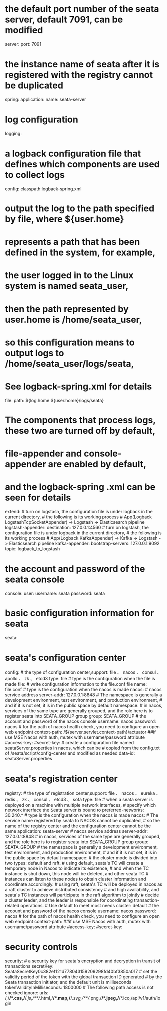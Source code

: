 #  the default port number of the seata server, default 7091, can be modified
server:
  port: 7091

#  the instance name of seata after it is registered with the registry cannot be duplicated
spring:
  application:
    name: seata-server

#  log configuration
logging:
  #  a logback configuration file that defines which components are used to collect logs
  config: classpath:logback-spring.xml
  #  output the log to the path specified by file, where ${user.home}
  #  represents a path that has been defined in the system, for example,
  #  the user logged in to the Linux system is named seata_user,
  #  then the path represented by user.home is /home/seata_user,
  #  so this configuration means to output logs to /home/seata_user/logs/seata,
  #  See logback-spring.xml for details
  file:
    path: ${log.home:${user.home}/logs/seata}
  #  The components that process logs, these two are turned off by default,
  #  file-appender and console-appender are enabled by default,
  #  and the logback-spring .xml can be seen for details
  extend:
    #  turn on logstash, the configuration file is under logback in the current directory,
    #  the following is its working process
    #  App(Logback LogstashTcpSocketAppender) -> Logstash -> Elasticsearch pipeline
    logstash-appender:
      destination: 127.0.0.1:4560
    #  turn on logstash, the configuration file is under logback in the current directory,
    #  the following is its working process
    #  App(Logback KafkaAppender) -> Kafka -> Logstash -> Elasticsearch pipeline
    kafka-appender:
      bootstrap-servers: 127.0.0.1:9092
      topic: logback_to_logstash

#  the account and password of the seata console
console:
  user:
    username: seata
    password: seata

#  basic configuration information for seata
seata:
  #  seata's configuration center
  config:
    # the type of configuration center,support: file 、 nacos 、 consul 、 apollo 、 zk  、 etcd3
    type: file
    # type is the configuration when the file is made
    file:
      # write configuration information to the file.conf file
      name: file.conf
    # type is the configuration when the nacos is made
    nacos:
      # nacos service address
      server-addr: 127.0.0.1:8848
      # The namespace is generally a development environment, test environment, and production environment,
      # and if it is not set, it is in the public space by default
      namespace:
      # in nacos, services of the same type are generally grouped, and the role here is to register seata into SEATA_GROUP group
      group: SEATA_GROUP
      # the account and password of the nacos console
      username: nacos
      password: nacos
      # for the path of nacos health check, you need to configure an open web endpoint
      context-path: /${server.servlet.context-path}/actuator
      ##if use MSE Nacos with auth, mutex with username/password attribute
      #access-key:
      #secret-key:
      # create a configuration file named seataServer.properties in nacos, which can be
      # copied from the config.txt of /seata/script/config-center and modified as needed
      data-id: seataServer.properties
  #  seata's registration center
  registry:
    # the type of registration center,support: file 、 nacos 、 eureka 、 redis 、 zk  、 consul 、 etcd3 、 sofa
    type: file
    # when a seata server is deployed on a machine with multiple network interfaces,
    # specify which network interface the Seata server is bound to
    preferred-networks: 30.240.*
    # type is the configuration when the nacos is made
    nacos:
      # The service name registered by seata to NACOS cannot be duplicated,
      # so the name of the registry center and the configuration center cannot be the same
      application: seata-server
      # nacos service address
      server-addr: 127.0.0.1:8848
      # in nacos, services of the same type are generally grouped, and the role here is to register seata into SEATA_GROUP group
      group: SEATA_GROUP
      # the namespace is generally a development environment, test environment, and production environment,
      # and if it is not set, it is in the public space by default
      namespace:
      # the cluster mode is divided into two types: default and raft.
      # using default, seata's TC will create a temporary node in Nacos to indicate its existence,
      # and when the TC instance is shut down, this node will be deleted, and other seata TC
      # instances can listen to these nodes to obtain cluster information and coordinate accordingly.
      # using raft, seata's TC will be deployed in nacos as a raft cluster to achieve distributed consistency
      # and high availability, and seata's TC instances will participate in the raft algorithm to jointly
      # decide a cluster leader, and the leader is responsible for coordinating transaction-related operations.
      # Use default to meet most needs
      cluster: default
      # the account and password of the nacos console
      username: nacos
      password: nacos
      # for the path of nacos health check, you need to configure an open web endpoint
      context-path:
      ##if use MSE Nacos with auth, mutex with username/password attribute
      #access-key:
      #secret-key:
  # security controls
  security:
    # a security key for seata's encryption and decryption in transit of transactions
    secretKey: SeataSecretKey0c382ef121d778043159209298fd40bf3850a017
    # set the validity period of the token with the global transaction ID generated
    # by the Seata transaction initiator, and the default unit is milliseconds
    tokenValidityInMilliseconds: 1800000
    # The following path access is not checked
    ignore:
      urls: /,/**/*.css,/**/*.js,/**/*.html,/**/*.map,/**/*.svg,/**/*.png,/**/*.jpeg,/**/*.ico,/api/v1/auth/login